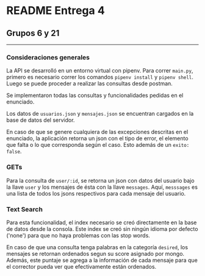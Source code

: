 # README Entrega 4
## Grupos 6 y 21
--------
### Consideraciones generales
La API se desarrolló en un entorno virtual con pipenv. Para correr `main.py`, primero es necesario correr los comandos `pipenv install` y `pipenv shell`. Luego se puede proceder a realizar las consultas desde postman.

Se implementaron todas las consultas y funcionalidades pedidas en el enunciado.

Los datos de `usuarios.json` y `mensajes.json` se encuentran cargados en la base de datos del servidor.

En caso de que se genere cualquiera de las excepciones descritas en el enunciado, la aplicación retorna un json con el tipo de error, el elemento que falta o lo que corresponda según el caso. Esto además de un `exito: false`.

### GETs
Para la consulta de `user/:id`, se retorna un json con datos del usuario bajo la llave `user` y los mensajes de ésta con la llave `messages`. Aquí, `messsages` es una lista de todos los jsons respectivos para cada mensaje del usuario.

### Text Search
Para esta funcionalidad, el index necesario se creó directamente en la base de datos desde la consola. Este index se creó sin ningún idioma por defecto ('none') para que no haya problemas con las stop words.

En caso de que una consulta tenga palabras en la categoría `desired`, los mensajes se retornan ordenados segun su score asignado por mongo. Además, este puntaje se agrega a la información de cada mensaje para que el corrector pueda ver que efectivamente están ordenados.
